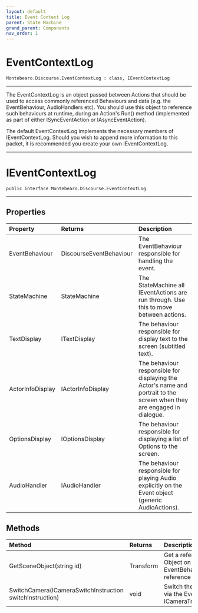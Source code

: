 ```yaml
---
layout: default
title: Event Context Log
parent: State Machine
grand_parent: Components
nav_order: 1
---
```



# EventContextLog

```
Montebearo.Discourse.EventContextLog : class, IEventContextLog
```
---

The EventContextLog is an object passed between Actions that should be used to access commonly referenced Behaviours and data (e.g. the EventBehaviour, AudioHandlers etc). You should use this object to reference such behaviours at runtime, during an Action's Run() method (implemented as part of either ISyncEventAction or IAsyncEventAction).

The default EventContextLog implements the necessary members of IEventContextLog. Should you wish to append more information to this packet, it is recommended you create your own IEventContextLog.

---

# IEventContextLog

```
public interface Montebearo.Discourse.EventContextLog
```
---

## Properties

| Property    | Returns     | Description       |
|:------------|:------------|:------------------|
| EventBehaviour | DiscourseEventBehaviour | The EventBehaviour responsible for handling the event. |
| StateMachine   | StateMachine            | The StateMachine all IEventActions are run through. Use this to move between actions.  |
| TextDisplay | ITextDisplay | The behaviour responsible for display text to the screen (subtitled text). |
| ActorInfoDisplay | IActorInfoDisplay |  The behaviour responsible for displaying the Actor's name and portrait to the screen when they are engaged in dialogue. |
| OptionsDisplay | IOptionsDisplay | The behaviour responsible for displaying a list of Options to the screen. |
| AudioHandler | IAudioHandler | The behaviour responsible for playing Audio explicitly on the Event object (generic AudioActions).  |

## Methods

| Method | Returns | Description |
|:-------|:--------|:------------|
| GetSceneObject(string id) | Transform | Get a referenced Scene Object on the EventBehaviour, by reference id. |
| SwitchCamera(ICameraSwitchInstruction switchInstruction) | void | Switch the active Camera via the EventBehaviour's ICameraTransitionHandler. |
